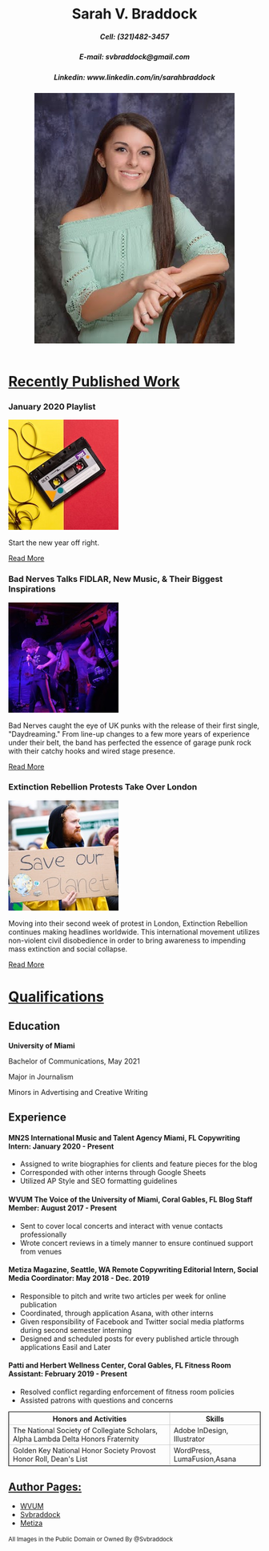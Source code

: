 <!-- <!DOCTYPE HTML> -->
<html>
<head>
  <meta charset=utf-8>
  <title>Sarah V. Braddock</title>
  <style>
  td,th {border: 1px solid #CCC;}
table {border: 1px solid black;}
</style>
</head>
<body>
  <header>
  <h1>Sarah V. Braddock</h1>
  <h5>Cell: (321)482-3457</h5>
  <h5>E-mail: svbraddock@gmail.com</h5>
  <h5>Linkedin: www.linkedin.com/in/sarahbraddock</h5>
    <img src="Sarahgrad1.jpg" alt="DSP Photo">
  </header>

<h1><u>Recently Published Work</u></h1>
<article>
<h3>January 2020 Playlist</h3>
<img src="january.png" alt="January 2020"/>

<p>Start the new year off right.</p>

<p><a href="https://svbraddock.weebly.com/playlists/jan2020">Read More</a></p>
</article>

<article>
<h3>Bad Nerves Talks FIDLAR, New Music, & Their Biggest Inspirations</h3>
<img src="badnerves.png" alt="Bad Nerves"/>

<p>Bad Nerves caught the eye of UK punks with the release of their first single, "Daydreaming." From line-up changes to a few more years of experience under their belt, the band has perfected the essence of garage punk rock with their catchy hooks and wired stage presence.</p>

<p><a href="https://www.wvum.org/blog/2019/9/26/john-and-will-of-bad-nerves-talk-fidlar-new-music-amp-their-biggest-inspirations">Read More</a></p>
</article>

<article>
<h3>Extinction Rebellion Protests Take Over London</h3>
<img src="london.png" alt="London"/>

<p>Moving into their second week of protest in London, Extinction Rebellion continues making headlines worldwide. This international movement utilizes non-violent civil disobedience in order to bring awareness to impending mass extinction and social collapse.</p>
<p><a href="https://metiza.com/culture/extinction-rebellion-protests-take-over-london/">Read More</a></p>
</article>
<main>
  <h1><u>Qualifications</u></h1>
<h2>Education</h2>
<p><strong>University of Miami</strong></p>
<p>Bachelor of Communications, May 2021</p>
<p>Major in Journalism</p>
<p>Minors in Advertising and Creative Writing</p>

<h2>Experience</h2>
<h4><strong>MN2S International Music and Talent Agency Miami, FL Copywriting Intern:</strong> January 2020 - Present</h4>
<ul>
  <li>Assigned to write biographies for clients and feature pieces for the blog</li>
  <li>Corresponded with other interns through Google Sheets</li>
  <li>Utilized AP Style and SEO formatting guidelines</li>
</ul>


<h4><strong>WVUM The Voice of the University of Miami, Coral Gables, FL Blog Staff Member: </strong> August 2017 - Present</h4>
<ul>
  <li>Sent to cover local concerts and interact with venue contacts professionally</li>
 <li>Wrote concert reviews in a timely manner to ensure continued support from venues</li>
</ul>

<h4><strong>Metiza Magazine, Seattle, WA Remote Copywriting Editorial Intern, Social Media Coordinator: </strong> May 2018 - Dec. 2019</h4>
<ul>
  <li>Responsible to pitch and write two articles per week for online publication</li>
<li>Coordinated, through application Asana, with other interns</li>
<li>Given responsibility of Facebook and Twitter social media platforms during second semester interning</li>
<li>Designed and scheduled posts for every published article through applications Easil and Later</li>
</ul>

<h4><strong>Patti and Herbert Wellness Center, Coral Gables, FL Fitness Room Assistant: </strong>February 2019 - Present</h4>
<ul>
<li>Resolved conflict regarding enforcement of fitness room policies</li>
<li>Assisted patrons with questions and concerns</li>
</ul>
</main>
<section>
<table>
  <tr>
    <th>Honors and Activities</th>
    <th>Skills</th>
  </tr>
  <tr>
    <td> The National Society of Collegiate Scholars, Alpha Lambda Delta Honors Fraternity</td>
    <td>Adobe InDesign, Illustrator</td>
  </tr>
  <tr>
    <td>Golden Key National Honor Society Provost Honor Roll, Dean's List </td>
    <td>WordPress, LumaFusion,Asana</td>
  </tr>
</table>
</section>
<footer>
  <nav>
<h2><u>Author Pages:</u></h2>
  <ul>
    <li><a href="https://www.wvum.org/blog?author=5a958770e2c4834ea828a11c">WVUM</a></li>
    <li><a href="https://svbraddock.weebly.com">Svbraddock</a></li>
    <li><a href="https://metiza.com/author/sarahbraddock/">Metiza</a></li>
  </ul>
  </nav>
<p><small>All Images in the Public Domain or Owned By @Svbraddock</small></p>
  </footer>
</body>
</html>

